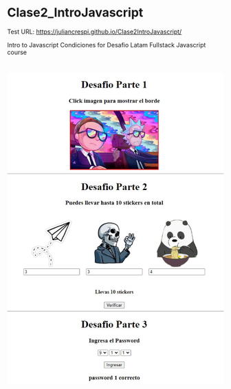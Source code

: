# Clase2_IntroJavascript

Test URL: https://juliancrespi.github.io/Clase2IntroJavascript/

Intro to Javascript Condiciones for Desafio Latam Fullstack Javascript course
#

#
![image](/assets/img/Screenshot.jpg)

#
